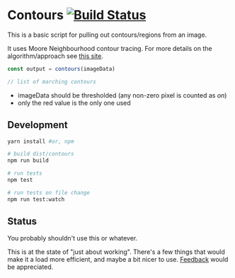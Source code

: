 # Contours [![Build Status](https://travis-ci.org/benfoxall/contours.svg?branch=master)](https://travis-ci.org/benfoxall/contours)

This is a basic script for pulling out contours/regions from an image.

It uses Moore Neighbourhood contour tracing. For more details on the algorithm/approach see [this site](http://www.imageprocessingplace.com/downloads_V3/root_downloads/tutorials/contour_tracing_Abeer_George_Ghuneim/moore.html).

```js
const output = contours(imageData)

// list of marching contours
```

* imageData should be thresholded (any non-zero pixel is counted as _on_)
* only the red value is the only one used

## Development

```bash
yarn install #or, npm

# build dist/contours
npm run build

# run tests
npm test

# run tests on file change
npm run test:watch
```

## Status

You probably shouldn't use this or whatever.

This is at the state of "just about working". There's a few things that would make it a load more efficient, and maybe a bit nicer to use.  [Feedback](https://github.com/benfoxall/contours/issues) would be appreciated.
